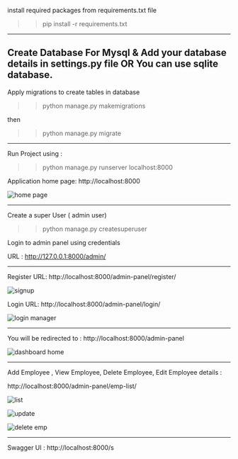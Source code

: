 install required packages from requirements.txt file

>> pip install -r requirements.txt
----------------------------------------------------------
Create Database For Mysql
& Add your database details in settings.py file OR You can use sqlite database.
----------------------------------------------------------
Apply migrations to create tables in database

>> python manage.py makemigrations

then 
>> python manage.py migrate

----------------------------------------------------------
Run Project using : 

>> python manage.py runserver localhost:8000

Application home page: http://localhost:8000

![home page](https://user-images.githubusercontent.com/58456645/99963073-38ca9e00-2db7-11eb-9e3d-af310221b29f.PNG)

---------------------------------------------------------

Create a super User ( admin user)

>> python manage.py createsuperuser

Login to admin panel using credentials

URL : http://127.0.0.1:8000/admin/

----------------------------------------------------------
Register URL: http://localhost:8000/admin-panel/register/

![signup](https://user-images.githubusercontent.com/58456645/99963149-5c8de400-2db7-11eb-9062-a7bf7f302dde.PNG)



Login URL: http://localhost:8000/admin-panel/login/

![login manager](https://user-images.githubusercontent.com/58456645/99963252-7fb89380-2db7-11eb-9cde-45b61e9343a6.PNG)


----------------------------------------------------------
You will be redirected to : 
http://localhost:8000/admin-panel

![dashboard home](https://user-images.githubusercontent.com/58456645/99963416-c4dcc580-2db7-11eb-876c-f3e53547725f.PNG)

----------------------------------------------------------

Add Employee , View Employee, Delete Employee, Edit Employee details :

http://localhost:8000/admin-panel/emp-list/

![list](https://user-images.githubusercontent.com/58456645/99963659-19804080-2db8-11eb-8e4e-fb3000979e7e.PNG)

![update](https://user-images.githubusercontent.com/58456645/99963666-1b4a0400-2db8-11eb-8fdb-e1e4ca009b07.PNG)

![delete emp](https://user-images.githubusercontent.com/58456645/99963668-1be29a80-2db8-11eb-91ca-e6cc47ee9d92.PNG)

----------------------------------------------------------

Swagger UI : 
http://localhost:8000/s





